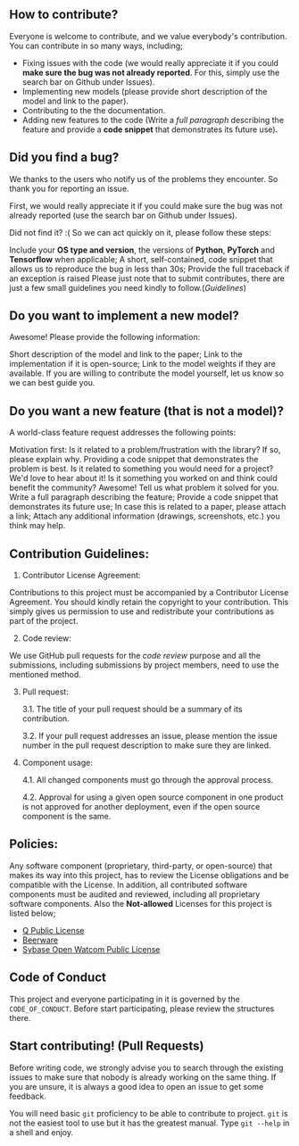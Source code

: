 ## How to contribute?
Everyone is welcome to contribute, and we value everybody's contribution. You can contribute in so many ways, including;
* Fixing issues with the code (we would really appreciate it if you could **make sure the bug was not already reported**. For this, simply use the search bar on Github under Issues).
* Implementing new models (please provide short description of the model and link to the paper).
* Contributing to the the documentation.
* Adding new features to the code (Write a *full paragraph* describing the feature and provide a **code snippet** that demonstrates its future use).
## Did you find a bug?
We thanks to the users who notify us of the problems they encounter. So thank you for reporting an issue.

First, we would really appreciate it if you could make sure the bug was not already reported (use the search bar on Github under Issues).

Did not find it? :( So we can act quickly on it, please follow these steps:

Include your **OS type and version**, the versions of **Python**, **PyTorch** and **Tensorflow** when applicable;
A short, self-contained, code snippet that allows us to reproduce the bug in less than 30s;
Provide the full traceback if an exception is raised
Please just note that to submit contributes, there are just a few small guidelines you need kindly to follow.(*Guidelines*)

## Do you want to implement a new model?
Awesome! Please provide the following information:

Short description of the model and link to the paper;
Link to the implementation if it is open-source;
Link to the model weights if they are available.
If you are willing to contribute the model yourself, let us know so we can best guide you.

## Do you want a new feature (that is not a model)?
A world-class feature request addresses the following points:

Motivation first:
Is it related to a problem/frustration with the library? If so, please explain why. Providing a code snippet that demonstrates the problem is best.
Is it related to something you would need for a project? We'd love to hear about it!
Is it something you worked on and think could benefit the community? Awesome! Tell us what problem it solved for you.
Write a full paragraph describing the feature;
Provide a code snippet that demonstrates its future use;
In case this is related to a paper, please attach a link;
Attach any additional information (drawings, screenshots, etc.) you think may help.

## Contribution Guidelines:
1. Contributor License Agreement:

Contributions to this project must be accompanied by a Contributor License Agreement. You should kindly retain the copyright to your contribution. This simply gives us permission to use and redistribute your contributions as part of the project.

2. Code review:

We use GitHub pull requests for the *code review* purpose and all the submissions, including submissions by project members, need to use the mentioned method.

3. Pull request:

   3.1. The title of your pull request should be a summary of its contribution.
   
   3.2. If your pull request addresses an issue, please mention the issue number in the pull request description to make sure they are linked.
 
4. Component usage:

   4.1. All changed components must go through the approval process.

   4.2. Approval for using a given open source component in one product is not approved for another deployment, even if the open source component is the same.

## Policies:
Any software component (proprietary, third-party, or open-source) that makes its way into this project, has to review the License obligations and be compatible with the License. In addition, all contributed software components must be audited and reviewed, including all proprietary software components. Also the **Not-allowed** Licenses for this project is listed below;
* [Q Public License](https://en.wikipedia.org/wiki/Q_Public_License)
* [Beerware](https://en.wikipedia.org/wiki/Beerware)
* [Sybase Open Watcom Public License](https://en.wikipedia.org/wiki/Sybase_Open_Watcom_Public_License)

## Code of Conduct 
This project and everyone participating in it is governed by the `CODE_OF_CONDUCT`. Before start participating, please review the structures there.

## Start contributing! (Pull Requests)

Before writing code, we strongly advise you to search through the existing issues to make sure that nobody is already working on the same thing. If you are
unsure, it is always a good idea to open an issue to get some feedback.

You will need basic `git` proficiency to be able to contribute to project. `git` is not the easiest tool to use but it has the greatest
manual. Type `git --help` in a shell and enjoy.
